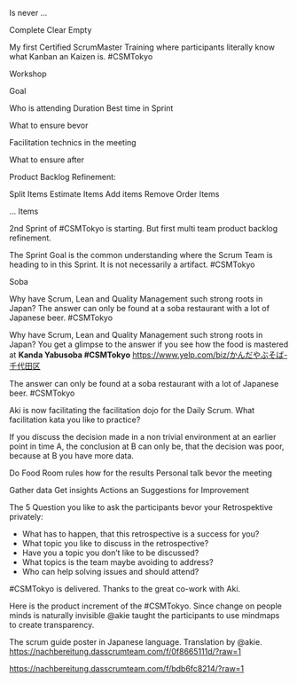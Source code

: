 Is never ...

Complete
Clear
Empty

My first Certified ScrumMaster Training where participants literally know what Kanban an Kaizen is. #CSMTokyo



Workshop 

Goal

Who is attending
Duration
Best time in Sprint

What to ensure bevor

Facilitation technics in the meeting

What to ensure after
	

Product Backlog Refinement:

Split Items
Estimate Items
Add items
Remove
Order Items 

... Items

2nd Sprint of #CSMTokyo is starting. But first multi team product backlog refinement.

The Sprint Goal is the common understanding where the Scrum Team is heading to in this Sprint. It is not necessarily a artifact. #CSMTokyo

Soba

Why have Scrum, Lean and Quality Management such strong roots in Japan? The answer can only be found at a soba restaurant with a lot of Japanese beer. #CSMTokyo

Why have Scrum, Lean and Quality Management such strong roots in Japan? You get a glimpse to the answer if you see how the food is mastered at **Kanda Yabusoba #CSMTokyo** https://www.yelp.com/biz/かんだやぶそば-千代田区

The answer can only be found at a soba restaurant with a lot of Japanese beer. #CSMTokyo

Aki is now facilitating the facilitation dojo for the Daily Scrum. What facilitation kata you like to practice?

If you discuss the decision made in a non trivial environment at an earlier point in time A, the conclusion at B can only be, that the decision was poor, because at B you have more data.

Do Food
Room
rules how for the results 
Personal talk bevor the meeting

Gather data
Get insights
Actions an Suggestions for Improvement 

The 5 Question you like to ask the participants bevor your Retrospektive privately:
- What has to happen, that this retrospective is a success for you?
- What topic you like to discuss in the retrospective?
- Have you a topic you don’t like to be discussed?
- What topics is the team maybe avoiding to address?
- Who can help solving issues and should attend?


#CSMTokyo is delivered. Thanks to the great co-work with Aki.

Here is the product increment of the #CSMTokyo. Since change on people minds is naturally invisible ⁦@akie⁩ taught the participants to use mindmaps to create transparency.

The scrum guide poster in Japanese language. Translation by @akie. https://nachbereitung.dasscrumteam.com/f/0f8665111d/?raw=1

https://nachbereitung.dasscrumteam.com/f/bdb6fc8214/?raw=1